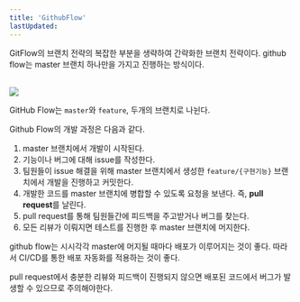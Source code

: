 ```yaml
---
title: 'GithubFlow'
lastUpdated: 
---
```


GitFlow의 브랜치 전략의 복잡한 부분을 생략하여 간략화한 브랜치 전략이다. github flow는 master 브랜치 하나만을 가지고 진행하는 방식이다.

<br>
<img src="https://user-images.githubusercontent.com/43775108/125813582-d1500c51-e1af-44e7-9f90-83901dfec03f.png">
<br>

GitHub Flow는 `master`와 `feature`, 두개의 브랜치로 나뉜다.

Github Flow의 개발 과정은 다음과 같다.

1. master 브랜치에서 개발이 시작된다.
2. 기능이나 버그에 대해 issue를 작성한다.
3. 팀원들이 issue 해결을 위해 master 브랜치에서 생성한 `feature/{구현기능}` 브랜치에서 개발을 진행하고 커밋한다.
4. 개발한 코드를 master 브랜치에 병합할 수 있도록 요청을 보낸다.
    즉, **pull request**를 날린다.
5. pull request를 통해 팀원들간에 피드백을 주고받거나 버그를 찾는다. 
6. 모든 리뷰가 이뤄지면 테스트를 진행한 후 master 브랜치에 머지한다.

github flow는 시시각각 master에 머지될 때마다 배포가 이루어지는 것이 좋다. 따라서 CI/CD를 통한 배포 자동화를 적용하는 것이 좋다.

pull request에서 충분한 리뷰와 피드백이 진행되지 않으면 배포된 코드에서 버그가 발생할 수 있으므로 주의해야한다.